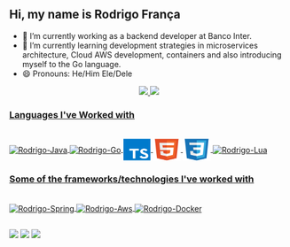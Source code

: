 ## Hi, my name is Rodrigo França

- 🔭 I’m currently working as a backend developer at Banco Inter.
- 🌱 I’m currently learning development strategies in microservices architecture, Cloud AWS development, containers and also introducing myself to the Go language.
- 😄 Pronouns: He/Him Ele/Dele

<div align="center">
  <a href="https://github.com/rodrigorjsf">
  <img height="180em" src="https://github-readme-stats.vercel.app/api?username=rodrigorjsf&show_icons=true&theme=dark&include_all_commits=true&count_private=true"/>
  <img height="180em" src="https://github-readme-stats.vercel.app/api/top-langs/?username=rodrigorjsf&layout=compact&langs_count=7&theme=dark"/>
</div>
  
### Languages I've Worked with
<div style="display: inline_block"><br>
  <img align="center" alt="Rodrigo-Java" height="40" width="50" src="https://cdn.jsdelivr.net/gh/devicons/devicon/icons/java/java-original.svg">
  <img align="center" alt="Rodrigo-Go" height="40" width="50" src="https://cdn.jsdelivr.net/gh/devicons/devicon/icons/go/go-original-wordmark.svg">
  <img align="center" alt="Rodrigo-Ts" height="40" width="50" src="https://raw.githubusercontent.com/devicons/devicon/master/icons/typescript/typescript-plain.svg">
  <img align="center" alt="Rodrigo-HTML" height="40" width="50" src="https://raw.githubusercontent.com/devicons/devicon/master/icons/html5/html5-original.svg">
  <img align="center" alt="Rodrigo-CSS" height="40" width="50" src="https://raw.githubusercontent.com/devicons/devicon/master/icons/css3/css3-original.svg">
  <img align="center" alt="Rodrigo-Lua" height="40" width="50" src="https://cdn.jsdelivr.net/gh/devicons/devicon/icons/lua/lua-original.svg">
</div>
  
### Some of the frameworks/technologies I've worked with
<div style="display: inline_block"><br>
  <img align="center" alt="Rodrigo-Spring" height="40" width="50" src="https://cdn.jsdelivr.net/gh/devicons/devicon/icons/spring/spring-original.svg">
  <img align="center" alt="Rodrigo-Aws" height="40" width="50" src="https://cdn.jsdelivr.net/gh/devicons/devicon/icons/amazonwebservices/amazonwebservices-original.svg">
  <img align="center" alt="Rodrigo-Docker" height="40" width="50" src="https://cdn.jsdelivr.net/gh/devicons/devicon/icons/docker/docker-original.svg">
</div>

  ##
<div> 
  <a href="https://instagram.com/rodrigojsfranca/" target="_blank"><img src="https://img.shields.io/badge/-Instagram-%23E4405F?style=for-the-badge&logo=instagram&logoColor=white" target="_blank"></a>
  <a href = "mailto:rodrigo_rjsf@hotmail.com"><img src="https://img.shields.io/badge/Microsoft_Outlook-0078D4?style=for-the-badge&logo=microsoft-outlook&logoColor=white" target="_blank"></a>
  <a href="https://www.linkedin.com/in/rodrigo-fran%C3%A7a-b8947416a/" target="_blank"><img src="https://img.shields.io/badge/-LinkedIn-%230077B5?style=for-the-badge&logo=linkedin&logoColor=white" target="_blank"></a> 
</div>
  
